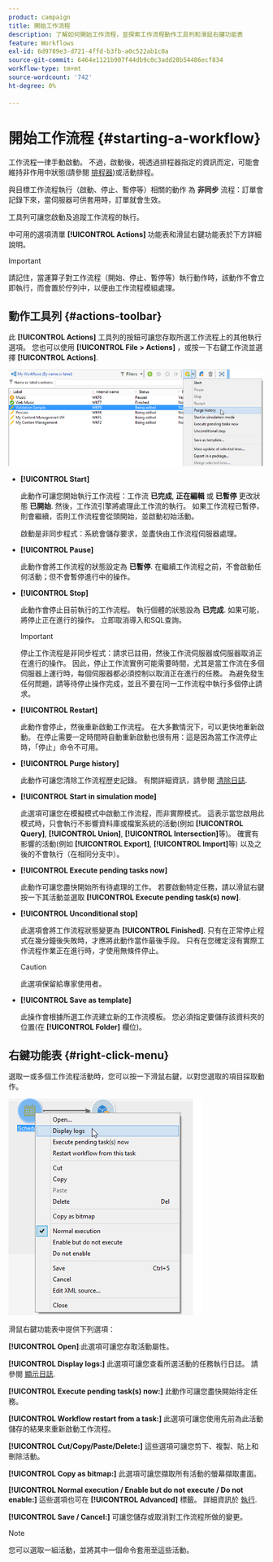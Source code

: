 ```yaml
---
product: campaign
title: 開始工作流程
description: 了解如何開始工作流程，並探索工作流程動作工具列和滑鼠右鍵功能表
feature: Workflows
exl-id: 6d9789e3-d721-4ffd-b3fb-a0c522ab1c0a
source-git-commit: 6464e1121b907f44db9c0c3add28b54486ecf834
workflow-type: tm+mt
source-wordcount: '742'
ht-degree: 0%

---
```


# 開始工作流程 {#starting-a-workflow}

工作流程一律手動啟動。 不過，啟動後，視透過排程器指定的資訊而定，可能會維持非作用中狀態(請參閱 [排程器](scheduler.md))或活動排程。

與目標工作流程執行（啟動、停止、暫停等）相關的動作 為 **非同步** 流程：訂單會記錄下來，當伺服器可供套用時，訂單就會生效。

工具列可讓您啟動及追蹤工作流程的執行。

中可用的選項清單 **[!UICONTROL Actions]** 功能表和滑鼠右鍵功能表於下方詳細說明。

>[!IMPORTANT]
>
>請記住，當運算子對工作流程（開始、停止、暫停等）執行動作時，該動作不會立即執行，而會置於佇列中，以便由工作流程模組處理。

## 動作工具列 {#actions-toolbar}

此 **[!UICONTROL Actions]** 工具列的按鈕可讓您存取所選工作流程上的其他執行選項。 您也可以使用 **[!UICONTROL File > Actions]** ，或按一下右鍵工作流並選擇 **[!UICONTROL Actions]**.

![](assets/purge_historique.png)

* **[!UICONTROL Start]**

   此動作可讓您開始執行工作流程：工作流 **已完成**, **正在編輯** 或 **已暫停** 更改狀態 **已開始**. 然後，工作流引擎將處理此工作流的執行。 如果工作流程已暫停，則會繼續，否則工作流程會從頭開始，並啟動初始活動。

   啟動是非同步程式：系統會儲存要求，並盡快由工作流程伺服器處理。

* **[!UICONTROL Pause]**

   此動作會將工作流程的狀態設定為 **已暫停**. 在繼續工作流程之前，不會啟動任何活動；但不會暫停進行中的操作。

* **[!UICONTROL Stop]**

   此動作會停止目前執行的工作流程。 執行個體的狀態設為 **已完成**. 如果可能，將停止正在進行的操作。 立即取消導入和SQL查詢。

   >[!IMPORTANT]
   >
   >停止工作流程是非同步程式：請求已註冊，然後工作流伺服器或伺服器取消正在進行的操作。 因此，停止工作流實例可能需要時間，尤其是當工作流在多個伺服器上運行時，每個伺服器都必須控制以取消正在進行的任務。 為避免發生任何問題，請等待停止操作完成，並且不要在同一工作流程中執行多個停止請求。

* **[!UICONTROL Restart]**

   此動作會停止，然後重新啟動工作流程。 在大多數情況下，可以更快地重新啟動。 在停止需要一定時間時自動重新啟動也很有用：這是因為當工作流停止時，「停止」命令不可用。

* **[!UICONTROL Purge history]**

   此動作可讓您清除工作流程歷史記錄。 有關詳細資訊，請參閱 [清除日誌](monitor-workflow-execution.md#purging-the-logs).

* **[!UICONTROL Start in simulation mode]**

   此選項可讓您在模擬模式中啟動工作流程，而非實際模式。 這表示當您啟用此模式時，只會執行不影響資料庫或檔案系統的活動(例如 **[!UICONTROL Query]**, **[!UICONTROL Union]**, **[!UICONTROL Intersection]**&#x200B;等)。 確實有影響的活動(例如 **[!UICONTROL Export]**, **[!UICONTROL Import]**&#x200B;等) 以及之後的不會執行（在相同分支中）。

* **[!UICONTROL Execute pending tasks now]**

   此動作可讓您盡快開始所有待處理的工作。 若要啟動特定任務，請以滑鼠右鍵按一下其活動並選取 **[!UICONTROL Execute pending task(s) now]**.

* **[!UICONTROL Unconditional stop]**

   此選項會將工作流程狀態變更為 **[!UICONTROL Finished]**. 只有在正常停止程式在幾分鐘後失敗時，才應將此動作當作最後手段。 只有在您確定沒有實際工作流程作業正在進行時，才使用無條件停止。

   >[!CAUTION]
   >
   >此選項保留給專家使用者。

* **[!UICONTROL Save as template]**

   此操作會根據所選工作流建立新的工作流模板。 您必須指定要儲存該資料夾的位置(在 **[!UICONTROL Folder]** 欄位)。

## 右鍵功能表 {#right-click-menu}

選取一或多個工作流程活動時，您可以按一下滑鼠右鍵，以對您選取的項目採取動作。

![](assets/contextual_menu.png)

滑鼠右鍵功能表中提供下列選項：

**[!UICONTROL Open]**:此選項可讓您存取活動屬性。

**[!UICONTROL Display logs:]** 此選項可讓您查看所選活動的任務執行日誌。 請參閱 [顯示日誌](monitor-workflow-execution.md#displaying-logs).

**[!UICONTROL Execute pending task(s) now:]** 此動作可讓您盡快開始待定任務。

**[!UICONTROL Workflow restart from a task:]** 此選項可讓您使用先前為此活動儲存的結果來重新啟動工作流程。

**[!UICONTROL Cut/Copy/Paste/Delete:]** 這些選項可讓您剪下、複製、貼上和刪除活動。

**[!UICONTROL Copy as bitmap:]** 此選項可讓您擷取所有活動的螢幕擷取畫面。

**[!UICONTROL Normal execution / Enable but do not execute / Do not enable:]** 這些選項也可在 **[!UICONTROL Advanced]** 標籤。 詳細資訊於 [執行](advanced-parameters.md#execution).

**[!UICONTROL Save / Cancel:]** 可讓您儲存或取消對工作流程所做的變更。

>[!NOTE]
>
>您可以選取一組活動，並將其中一個命令套用至這些活動。

